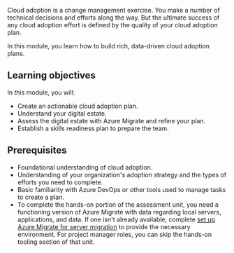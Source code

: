 Cloud adoption is a change management exercise. You make a number of technical decisions and efforts along the way. But the ultimate success of any cloud adoption effort is defined by the quality of your cloud adoption plan.

In this module, you learn how to build rich, data-driven cloud adoption plans.

## Learning objectives

In this module, you will:

- Create an actionable cloud adoption plan.
- Understand your digital estate.
- Assess the digital estate with Azure Migrate and refine your plan.
- Establish a skills readiness plan to prepare the team.

## Prerequisites

- Foundational understanding of cloud adoption.
- Understanding of your organization's adoption strategy and the types of efforts you need to complete.
- Basic familiarity with Azure DevOps or other tools used to manage tasks to create a plan.
- To complete the hands-on portion of the assessment unit, you need a functioning version of Azure Migrate with data regarding local servers, applications, and data. If one isn't already available, complete [set up Azure Migrate for server migration](/learn/modules/m365-azure-migrate-set-up/?azure-portal=true) to provide the necessary environment. For project manager roles, you can skip the hands-on tooling section of that unit.